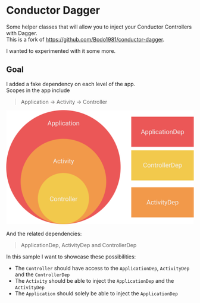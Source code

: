 # Conductor Dagger
Some helper classes that will allow you to inject your Conductor Controllers with Dagger.  
This is a fork of https://github.com/Bodo1981/conductor-dagger.

I wanted to experimented with it some more.

## Goal
I added a fake dependency on each level of the app.  
Scopes in the app include

> Application -> Activity -> Controller

<img src=".art/dagger_scope.png" width=600></img>

And the related dependencies:  
> ApplicationDep, ActivityDep and ControllerDep

In this sample I want to showcase these possibilities:
* The `Controller` should have access to the `ApplicationDep`, `ActivityDep` and the `ControllerDep`
* The `Activity` should be able to inject the `ApplicationDep` and the `ActivityDep`
* The `Application` should solely be able to inject the `ApplicationDep`
